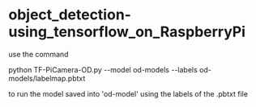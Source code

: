 # object_detection-using_tensorflow_on_RaspberryPi

use the command

python TF-PiCamera-OD.py --model od-models --labels od-models/labelmap.pbtxt

to run the model saved into 'od-model' using the labels of the .pbtxt file

